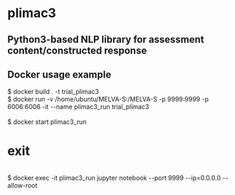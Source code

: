 # plimac3
## Python3-based NLP library for assessment content/constructed response

## Docker usage example
$ docker build . -t trial_plimac3 <br>
$ docker run -v /home/ubuntu/MELVA-S:/MELVA-S -p 9999:9999 -p 6006:6006 -it --name plimac3_run trial_plimac3 <br><br>
$ docker start plimac3_run <br>
# exit <br>
<br>
$ docker exec -it plimac3_run jupyter notebook --port 9999 --ip=0.0.0.0 --allow-root <br>
